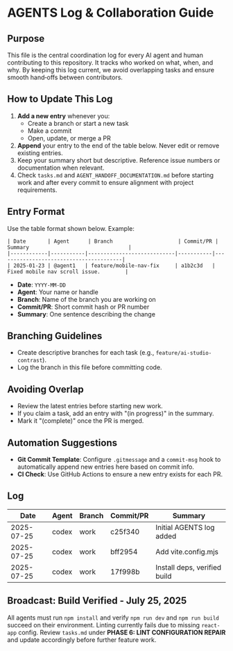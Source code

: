 # AGENTS Log & Collaboration Guide

## Purpose
This file is the central coordination log for every AI agent and human contributing to this repository. It tracks who worked on what, when, and why. By keeping this log current, we avoid overlapping tasks and ensure smooth hand‑offs between contributors.

## How to Update This Log
1. **Add a new entry** whenever you:
   - Create a branch or start a new task
   - Make a commit
   - Open, update, or merge a PR
2. **Append** your entry to the end of the table below. Never edit or remove existing entries.
3. Keep your summary short but descriptive. Reference issue numbers or documentation when relevant.
4. Check `tasks.md` and `AGENT_HANDOFF_DOCUMENTATION.md` before starting work and after every commit to ensure alignment with project requirements.

## Entry Format
Use the table format shown below. Example:
```
| Date       | Agent      | Branch                     | Commit/PR | Summary                                |
|------------|-----------|----------------------------|-----------|----------------------------------------|
| 2025-01-23 | @agent1   | feature/mobile-nav-fix     | a1b2c3d   | Fixed mobile nav scroll issue.        |
```
- **Date**: `YYYY-MM-DD`
- **Agent**: Your name or handle
- **Branch**: Name of the branch you are working on
- **Commit/PR**: Short commit hash or PR number
- **Summary**: One sentence describing the change

## Branching Guidelines
- Create descriptive branches for each task (e.g., `feature/ai-studio-contrast`).
- Log the branch in this file before committing code.

## Avoiding Overlap
- Review the latest entries before starting new work.
- If you claim a task, add an entry with "(in progress)" in the summary.
- Mark it "(complete)" once the PR is merged.

## Automation Suggestions
- **Git Commit Template**: Configure `.gitmessage` and a `commit-msg` hook to automatically append new entries here based on commit info.
- **CI Check**: Use GitHub Actions to ensure a new entry exists for each PR.

## Log
| Date | Agent | Branch | Commit/PR | Summary |
|------|-------|--------|-----------|---------|
| 2025-07-25 | codex | work | c25f340 | Initial AGENTS log added |
| 2025-07-25 | codex | work | bff2954 | Add vite.config.mjs |
| 2025-07-25 | codex | work | 17f998b | Install deps, verified build |

## Broadcast: Build Verified - July 25, 2025
All agents must run `npm install` and verify `npm run dev` and `npm run build` succeed on their environment. Linting currently fails due to missing `react-app` config. Review `tasks.md` under **PHASE 6: LINT CONFIGURATION REPAIR** and update accordingly before further feature work.
